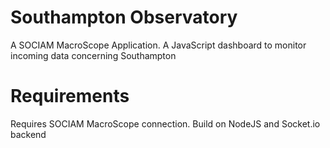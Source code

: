 # Southampton Observatory
A SOCIAM MacroScope Application. A JavaScript dashboard to monitor incoming data concerning Southampton

# Requirements

Requires SOCIAM MacroScope connection. Build on NodeJS and Socket.io backend

